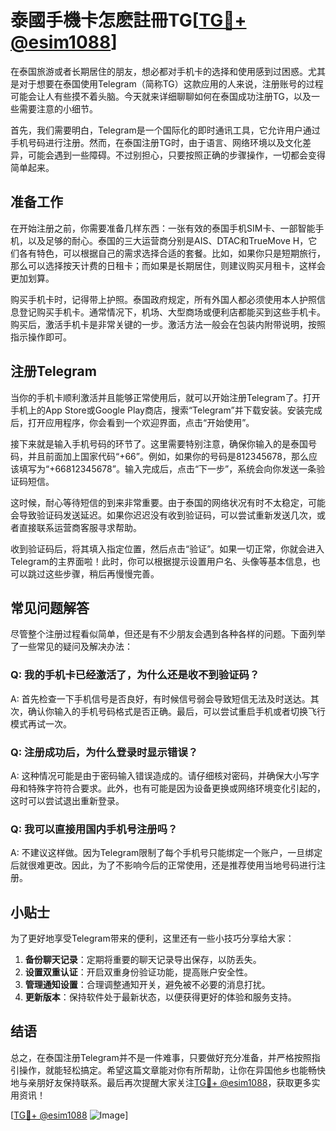 # 泰國手機卡怎麽註冊TG[[TG💪+ @esim1088](https://t.me/s/esim1088)]

在泰国旅游或者长期居住的朋友，想必都对手机卡的选择和使用感到过困惑。尤其是对于想要在泰国使用Telegram（简称TG）这款应用的人来说，注册账号的过程可能会让人有些摸不着头脑。今天就来详细聊聊如何在泰国成功注册TG，以及一些需要注意的小细节。

首先，我们需要明白，Telegram是一个国际化的即时通讯工具，它允许用户通过手机号码进行注册。然而，在泰国注册TG时，由于语言、网络环境以及文化差异，可能会遇到一些障碍。不过别担心，只要按照正确的步骤操作，一切都会变得简单起来。

## 准备工作

在开始注册之前，你需要准备几样东西：一张有效的泰国手机SIM卡、一部智能手机，以及足够的耐心。泰国的三大运营商分别是AIS、DTAC和TrueMove H，它们各有特色，可以根据自己的需求选择合适的套餐。比如，如果你只是短期旅行，那么可以选择按天计费的日租卡；而如果是长期居住，则建议购买月租卡，这样会更加划算。

购买手机卡时，记得带上护照。泰国政府规定，所有外国人都必须使用本人护照信息登记购买手机卡。通常情况下，机场、大型商场或便利店都能买到这些手机卡。购买后，激活手机卡是非常关键的一步。激活方法一般会在包装内附带说明，按照指示操作即可。

## 注册Telegram

当你的手机卡顺利激活并且能够正常使用后，就可以开始注册Telegram了。打开手机上的App Store或Google Play商店，搜索“Telegram”并下载安装。安装完成后，打开应用程序，你会看到一个欢迎界面，点击“开始使用”。

接下来就是输入手机号码的环节了。这里需要特别注意，确保你输入的是泰国号码，并且前面加上国家代码“+66”。例如，如果你的号码是812345678，那么应该填写为“+66812345678”。输入完成后，点击“下一步”，系统会向你发送一条验证码短信。

这时候，耐心等待短信的到来非常重要。由于泰国的网络状况有时不太稳定，可能会导致验证码发送延迟。如果你迟迟没有收到验证码，可以尝试重新发送几次，或者直接联系运营商客服寻求帮助。

收到验证码后，将其填入指定位置，然后点击“验证”。如果一切正常，你就会进入Telegram的主界面啦！此时，你可以根据提示设置用户名、头像等基本信息，也可以跳过这些步骤，稍后再慢慢完善。

## 常见问题解答

尽管整个注册过程看似简单，但还是有不少朋友会遇到各种各样的问题。下面列举了一些常见的疑问及解决办法：

### Q: 我的手机卡已经激活了，为什么还是收不到验证码？
A: 首先检查一下手机信号是否良好，有时候信号弱会导致短信无法及时送达。其次，确认你输入的手机号码格式是否正确。最后，可以尝试重启手机或者切换飞行模式再试一次。

### Q: 注册成功后，为什么登录时显示错误？
A: 这种情况可能是由于密码输入错误造成的。请仔细核对密码，并确保大小写字母和特殊字符符合要求。此外，也有可能是因为设备更换或网络环境变化引起的，这时可以尝试退出重新登录。

### Q: 我可以直接用国内手机号注册吗？
A: 不建议这样做。因为Telegram限制了每个手机号只能绑定一个账户，一旦绑定后就很难更改。因此，为了不影响今后的正常使用，还是推荐使用当地号码进行注册。

## 小贴士

为了更好地享受Telegram带来的便利，这里还有一些小技巧分享给大家：

1. **备份聊天记录**：定期将重要的聊天记录导出保存，以防丢失。
2. **设置双重认证**：开启双重身份验证功能，提高账户安全性。
3. **管理通知设置**：合理调整通知开关，避免被不必要的消息打扰。
4. **更新版本**：保持软件处于最新状态，以便获得更好的体验和服务支持。

## 结语

总之，在泰国注册Telegram并不是一件难事，只要做好充分准备，并严格按照指引操作，就能轻松搞定。希望这篇文章能对你有所帮助，让你在异国他乡也能畅快地与亲朋好友保持联系。最后再次提醒大家关注[TG💪+ @esim1088](https://t.me/s/esim1088)，获取更多实用资讯！

[[TG💪+ @esim1088](https://t.me/s/esim1088) ![Image](https://i.postimg.cc/4NQfJmqS/Snipaste-2025-05-13-00-14-12.png)]